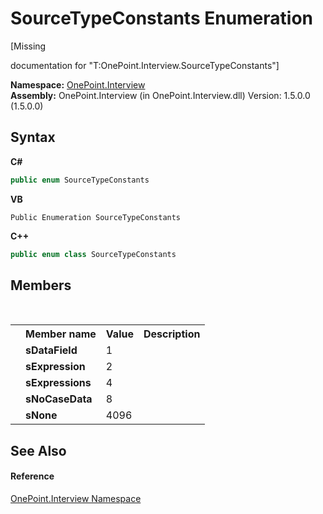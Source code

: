 # SourceTypeConstants Enumeration
 

\[Missing <summary> documentation for "T:OnePoint.Interview.SourceTypeConstants"\]

**Namespace:**&nbsp;<a href="N_OnePoint_Interview">OnePoint.Interview</a><br />**Assembly:**&nbsp;OnePoint.Interview (in OnePoint.Interview.dll) Version: 1.5.0.0 (1.5.0.0)

## Syntax

**C#**<br />
``` C#
public enum SourceTypeConstants
```

**VB**<br />
``` VB
Public Enumeration SourceTypeConstants
```

**C++**<br />
``` C++
public enum class SourceTypeConstants
```


## Members
&nbsp;<table><tr><th></th><th>Member name</th><th>Value</th><th>Description</th></tr><tr><td /><td target="F:OnePoint.Interview.SourceTypeConstants.sDataField">**sDataField**</td><td>1</td><td /></tr><tr><td /><td target="F:OnePoint.Interview.SourceTypeConstants.sExpression">**sExpression**</td><td>2</td><td /></tr><tr><td /><td target="F:OnePoint.Interview.SourceTypeConstants.sExpressions">**sExpressions**</td><td>4</td><td /></tr><tr><td /><td target="F:OnePoint.Interview.SourceTypeConstants.sNoCaseData">**sNoCaseData**</td><td>8</td><td /></tr><tr><td /><td target="F:OnePoint.Interview.SourceTypeConstants.sNone">**sNone**</td><td>4096</td><td /></tr></table>

## See Also


#### Reference
<a href="N_OnePoint_Interview">OnePoint.Interview Namespace</a><br />